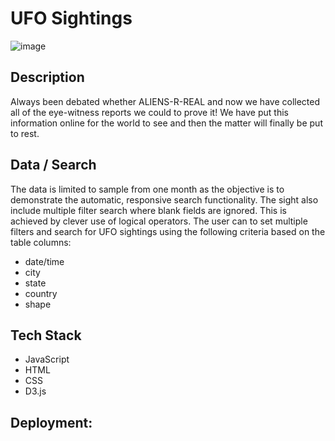 # UFO Sightings

![image](https://user-images.githubusercontent.com/59949544/112949839-3cf33780-916c-11eb-90fc-b64d0814d463.png)

## Description
Always been debated whether ALIENS-R-REAL and now we have collected all of the eye-witness reports we could to prove it! We have put this information online for the world to see and then the matter will finally be put to rest.

## Data / Search
The data is limited to sample from one month as the objective is to demonstrate the automatic, responsive search functionality. The sight also include multiple filter search where blank fields are ignored. This is achieved by clever use of logical operators.
The user can to set multiple filters and search for UFO sightings using the following criteria based on the table columns:

- date/time
- city
- state
- country
- shape


## Tech Stack
- JavaScript
- HTML
- CSS
- D3.js 

## Deployment:


